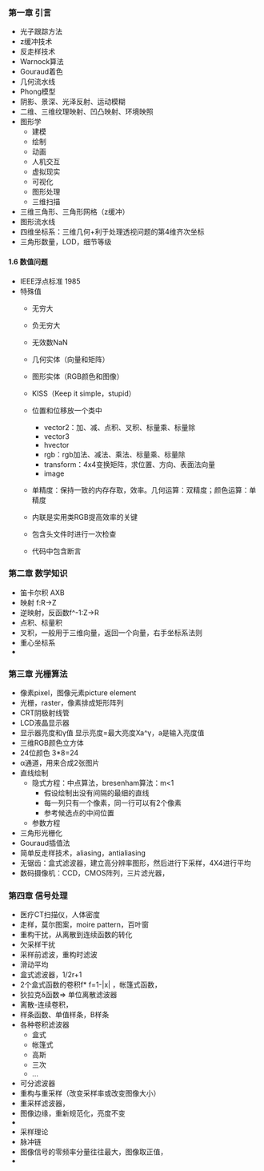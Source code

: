 ### 第一章 引言
- 光子跟踪方法  
- z缓冲技术  
- 反走样技术  
- Warnock算法  
- Gouraud着色  
- 几何流水线  
- Phong模型  
- 阴影、景深、光泽反射、运动模糊  
- 二维、三维纹理映射、凹凸映射、环境映照  
- 图形学  
  - 建模  
  - 绘制  
  - 动画  
  - 人机交互  
  - 虚拟现实  
  - 可视化  
  - 图形处理  
  - 三维扫描  
- 三维三角形、三角形网格（z缓冲）  
- 图形流水线  
- 四维坐标系：三维几何+利于处理透视问题的第4维齐次坐标  
- 三角形数量，LOD，细节等级  
#### 1.6 数值问题  
- IEEE浮点标准  1985  
- 特殊值  
  - 无穷大  
  - 负无穷大  
  - 无效数NaN  

  - 几何实体（向量和矩阵）  
  - 图形实体（RGB颜色和图像）  
  - KISS（Keep it simple，stupid）  
  - 位置和位移放一个类中  
    - vector2：加、减、点积、叉积、标量乘、标量除  
    - vector3  
    - hvector  
    - rgb：rgb加法、减法、乘法、标量乘、标量除  
    - transform：4x4变换矩阵，求位置、方向、表面法向量  
    - image  
  - 单精度：保持一致的内存存取，效率。几何运算：双精度；颜色运算：单精度 
  - 内联是实用类RGB提高效率的关键  
  - 包含头文件时进行一次检查  
  - 代码中包含断言  

### 第二章 数学知识  
- 笛卡尔积 AXB  
- 映射  f:R→Z  
- 逆映射，反函数f^-1:Z→R  
- 点积、标量积  
- 叉积，一般用于三维向量，返回一个向量，右手坐标系法则  
- 重心坐标系  
- 

### 第三章 光栅算法  
- 像素pixel，图像元素picture element  
- 光栅，raster，像素排成矩形阵列  
- CRT阴极射线管  
- LCD液晶显示器  
- 显示器亮度和γ值  显示亮度=最大亮度Xa^γ，a是输入亮度值  
- 三维RGB颜色立方体  
- 24位颜色 3*8=24   
- α通道，用来合成2张图片  
- 直线绘制 
  - 隐式方程：中点算法，bresenham算法：m<1  
    - 假设绘制出没有间隔的最细的直线    
    - 每一列只有一个像素，同一行可以有2个像素  
    - 参考候选点的中间位置  
  - 参数方程  
- 三角形光栅化  
- Gouraud插值法  
- 简单反走样技术，aliasing，antialiasing     
- 无锯齿：盒式滤波器，建立高分辨率图形，然后进行下采样，4X4进行平均   
- 数码摄像机：CCD，CMOS阵列，三片滤光器，   

###  第四章 信号处理  
- 医疗CT扫描仪，人体密度  
- 走样，莫尔图案，moire pattern，百叶窗  
- 重构干扰，从离散到连续函数的转化    
- 欠采样干扰  
- 采样前滤波，重构时滤波  
- 滑动平均  
- 盒式滤波器，1/2r+1  
- 2个盒式函数的卷积f* f=1-|x| ，帐篷式函数，  
- 狄拉克δ函数=> 单位离散滤波器  
- 离散-连续卷积，
- 样条函数、单值样条，B样条  
- 各种卷积滤波器  
  - 盒式  
  - 帐篷式  
  - 高斯  
  - 三次  
  - ...  
- 可分滤波器  
- 重构与重采样（改变采样率或改变图像大小）  
- 重采样滤波器，
- 图像边缘，重新规范化，亮度不变  
- 
- 采样理论  
- 脉冲链  
- 图像信号的零频率分量往往最大，图像取正值，   
- 
